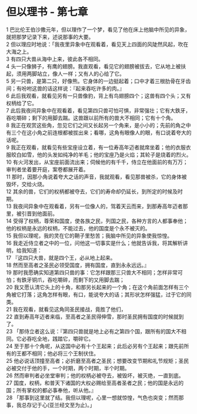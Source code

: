# 但以理书 - 第七章
  
 1 巴比伦王伯沙撒元年，但以理作了一个梦，看见了他在床上他脑中所见的异象，就把那梦记录下来，述说那事的大要。  
 2 但以理应时地说：「我夜里异象中在观看着，看见天上四面的风陡然风起，吹在大海之上。  
 3 有四只大兽从海中上来，彼此各不相同。  
 4 头一只像狮子，有鹰的翅膀。我直观看，看见它的翅膀被拔去，它从地上被扶起，须用两脚站立，像人一样；又有人的心给了它。  
 5 另一只兽，是第二只，好像熊。它身体的一边挺起着；口中才着三根肋骨在牙齿间；有吩咐这兽的话这样说：『起来吞吃许多的肉。』  
 6 此后我观看，就看见另有一只兽像豹，背上有鸟翅膀四个；这兽有四个头；又有权柄给了它。  
 7 此后我夜间异象中在观看着，看见第四只兽可怕可惧，非常强壮；它有大鉄牙，吞吃嚼碎；剩下的用脚去踹。这兽跟以前所有的兽大不相同；它有十个角。  
 8 我正在观赏这些角，忽见它们之间又长起另一个角来，是小小的；先前的角之中有三个在这小角之前连根都被拔出来；看哪，这角有眼像人的眼，有口说着夸大的话呢。  
 9 我正在观看，就看见有些宝座设立着，有一位寿高年迈者就席坐着；他的衣服衣服皎白如雪，他的头发如纯净的羊毛；他的宝座乃是火焰；其轮子是烧着的烈火。  
 10 有火河发出，从宝座前面流出来；伺候他的有千千，侍立在他面前的有万万；审判者坐着要开庭，案卷都展开着。  
 11 那时，因那小角说着夸大之话的声音，我就观看，看见那兽被杀，它的身体被毁坏，交给火烧。  
 12 其余的兽，它们的权柄都被夺去，它们的寿命却仍延长，到所定的时候及时期。  
 13 我夜间异象中在观看着，另有一位像人的，驾着天云而来，到那寿高年迈者那里，被引晋到他面前。  
 14 受得了权柄，尊荣和国度，使各族之民，列国之民，各种方言的人都事奉他；他的权柄是永远的权柄，不能过去，他的国度是个永不被灭的。  
 15 我但以理呢，我的灵在它的鞘子里愁苦；我脑中所见的异象使我惊惶。  
 16 我走近侍立者之中的一位，问他这一切事实是什么；他就告诉我，将其解析讲明，给我知道：  
 17 『这四只大兽，就是四个王，必从地上起来。  
 18 然而至高者之圣民必领受国度，拥有国度，直到永永远远。』  
 19 那时我愿确实知道第四只兽的事：它怎样跟那三只兽大不相同；怎样非常可怕；有鉄牙铜爪，吞吃嚼碎，而剩下的又用脚去踹；  
 20 我又愿认清它头上的十角，和那另长起来的一个角；在这个角前面怎样有三个角被它打落；这角怎样有眼，有口，能说夸大的话；其形状怎样强猛，过于它的同类。  
 21 我在观看，就看见这角同圣民接战，竟胜了他们，  
 22 直到寿高年迈者来临，至高者之圣民得伸雪，那时圣民拥有国度的时候就到了。  
 23 「那侍立者这么说：『第四只兽就是地上必有之第四个国，跟所有的国大不相同。它必吞吃全地，践踏它，嚼碎它。  
 24 至于那十个角呢，从这国中必有十个王起来；此后必另有个王起来；跟先前所有的王都不相同；他必将三个王制伏住。  
 25 他必说话顶撞至高者；必折磨至高者之圣民；想要改变节期和礼节规矩；圣民必被交付于他的手，一个时期，两个时期，半个时期。  
 26 然而审判者必坐堂审判；他的权柄必被夺去，被毁坏，被灭绝，一直到底。  
 27 国度，权柄，和普天下诸国的大权必赐给至高者圣者之民；他的国是永远的国；所有掌权的都必事奉他，听从他。』  
 28 「那事到这里就了结。我但以理呢，心里一想就惊惶，气色也突变；然而那事，我总存记于心(亚兰经文至为止)。」